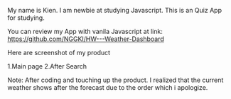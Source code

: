 My name is Kien. I am newbie at studying Javascript. This is an Quiz App for studying.

You can review my App with vanila Javascript at link: https://github.com/NGGKI/HW---Weather-Dashboard

Here are screenshot of my product

1.Main page
2.After Search

Note: After coding and touching up the product. I realized that the current weather shows after the forecast due to the order which i apologize.
